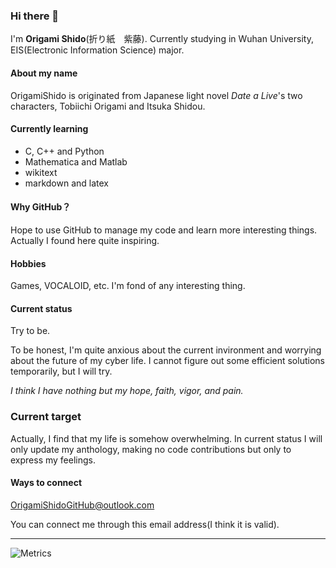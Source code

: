 ### Hi there 👋

I'm **Origami Shido**(折り紙　紫藤). Currently studying in Wuhan University, EIS(Electronic Information Science) major.

#### About my name

OrigamiShido is originated from Japanese light novel *Date a Live*'s two characters, Tobiichi Origami and Itsuka Shidou.

#### Currently learning

- C, C++ and Python
- Mathematica and Matlab
- wikitext
- markdown and latex

#### Why GitHub？

Hope to use GitHub to manage my code and learn more interesting things. Actually I found here quite inspiring.

#### Hobbies

Games, VOCALOID, etc. I'm fond of any interesting thing.

#### Current status

Try to be.

To be honest, I'm quite anxious about the current invironment and worrying about the future of my cyber life. I cannot figure out some efficient solutions temporarily, but I will try.

*I think I have nothing but my hope, faith, vigor, and pain.*

### Current target

Actually, I find that my life is somehow overwhelming. In current status I will only update my anthology, making no code contributions but only to express my feelings.

#### Ways to connect

OrigamiShidoGitHub@outlook.com

You can connect me through this email address(I think it is valid).

--------

![Metrics](https://metrics.lecoq.io/OrigamiShido?template=classic&isocalendar=1&base=header%2C%20activity%2C%20community%2C%20repositories%2C%20metadata&base.indepth=false&base.hireable=false&base.skip=false&isocalendar=false&isocalendar.duration=full-year&config.timezone=Asia%2FBeijing)
<!--
**OrigamiShido/OrigamiShido** is a ✨ _special_ ✨ repository because its `README.md` (this file) appears on your GitHub profile.

Here are some ideas to get you started:

- 🔭 I’m currently working on ...
- 🌱 I’m currently learning ...
- 👯 I’m looking to collaborate on ...
- 🤔 I’m looking for help with ...
- 💬 Ask me about ...
- 📫 How to reach me: ...
- 😄 Pronouns: ...
- ⚡ Fun fact: ...
-->
